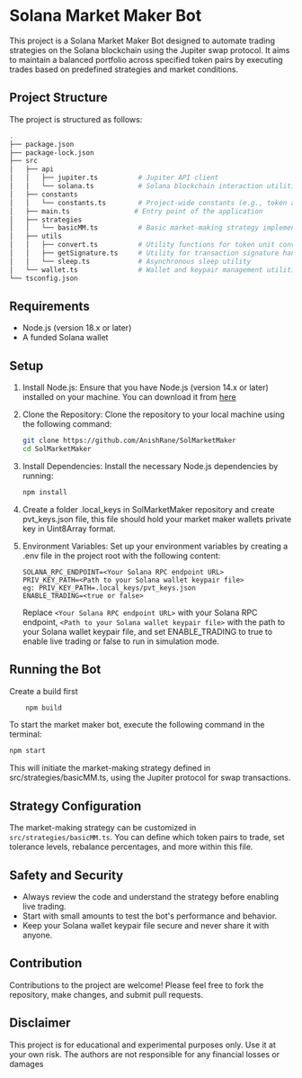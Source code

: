 # Solana Market Maker Bot

This project is a Solana Market Maker Bot designed to automate trading strategies on the Solana blockchain using the Jupiter swap protocol. It aims to maintain a balanced portfolio across specified token pairs by executing trades based on predefined strategies and market conditions.

## Project Structure

The project is structured as follows:

```bash
.
├── package.json
├── package-lock.json
├── src
│   ├── api
│   │   ├── jupiter.ts          # Jupiter API client
│   │   └── solana.ts           # Solana blockchain interaction utilities
│   ├── constants
│   │   └── constants.ts        # Project-wide constants (e.g., token addresses)
│   ├── main.ts                # Entry point of the application
│   ├── strategies
│   │   └── basicMM.ts          # Basic market-making strategy implementation
│   ├── utils
│   │   ├── convert.ts          # Utility functions for token unit conversions
│   │   ├── getSignature.ts     # Utility for transaction signature handling
│   │   └── sleep.ts            # Asynchronous sleep utility
│   └── wallet.ts               # Wallet and keypair management utilities
└── tsconfig.json
```

## Requirements

- Node.js (version 18.x or later)
- A funded Solana wallet

## Setup

1. Install Node.js: Ensure that you have Node.js (version 14.x or later) installed on your machine. You can download it from [here]("https://nodejs.org/")
2. Clone the Repository: Clone the repository to your local machine using the following command:

    ```bash
    git clone https://github.com/AnishRane/SolMarketMaker
    cd SolMarketMaker
    ```

3. Install Dependencies: Install the necessary Node.js dependencies by running:

    ```bash
    npm install
    ```

4. Create a folder .local_keys in SolMarketMaker repository and create pvt_keys.json file, this file should hold your market maker wallets private key in Uint8Array format.

5. Environment Variables: Set up your environment variables by creating a .env file in the project root with the following content:

    ```
    SOLANA_RPC_ENDPOINT=<Your Solana RPC endpoint URL>
    PRIV_KEY_PATH=<Path to your Solana wallet keypair file> 
    eg: PRIV_KEY_PATH=.local_keys/pvt_keys.json
    ENABLE_TRADING=<true or false>
    ```

    Replace `<Your Solana RPC endpoint URL>` with your Solana RPC endpoint, `<Path to your Solana wallet keypair file>` with the path to your Solana wallet keypair file, and set ENABLE_TRADING to true to enable live trading or false to run in simulation mode.

## Running the Bot

Create a build first

```bash
    npm build
```

To start the market maker bot, execute the following command in the terminal:

```bash
npm start
```

This will initiate the market-making strategy defined in src/strategies/basicMM.ts, using the Jupiter protocol for swap transactions.

## Strategy Configuration

The market-making strategy can be customized in `src/strategies/basicMM.ts`. You can define which token pairs to trade, set tolerance levels, rebalance percentages, and more within this file.

## Safety and Security

- Always review the code and understand the strategy before enabling live trading.
- Start with small amounts to test the bot's performance and behavior.
- Keep your Solana wallet keypair file secure and never share it with anyone.

## Contribution

Contributions to the project are welcome! Please feel free to fork the repository, make changes, and submit pull requests.

## Disclaimer

This project is for educational and experimental purposes only. Use it at your own risk. The authors are not responsible for any financial losses or damages
